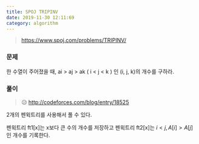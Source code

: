 ```yaml
---
title: SPOJ TRIPINV
date: 2019-11-30 12:11:69
category: algorithm
---
```


> https://www.spoj.com/problems/TRIPINV/

### 문제 

한 수열이 주어졌을 때, ai > aj > ak ( i < j < k ) 인 (i, j, k)의 개수를 구하라. 

### 풀이

> :disappointed_relieved: http://codeforces.com/blog/entry/18525

2개의 펜윅트리를 사용해서 풀 수 있다. 

펜윅트리 ft1[x]는 x보다 큰 수의 개수를 저장하고 펜윅트리 ft2[x]는 $i<j, A[i]>A[j]$ 인 개수를 기록한다. 

